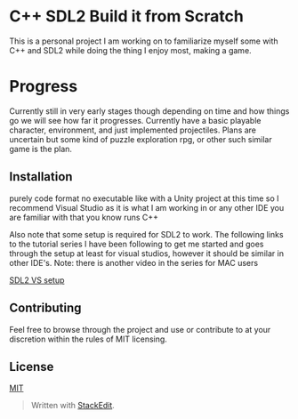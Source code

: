 ﻿# C++ SDL2 Build it from Scratch

This is a personal project I am working on to familiarize myself some with C++ and SDL2 while doing the thing I enjoy most, making a game.

# Progress
Currently still in very early stages though depending on time and how things go we will see how far it progresses. Currently have a basic playable character, environment, and just implemented projectiles. Plans are uncertain but some kind of puzzle exploration rpg, or other such similar game is the plan.

## Installation

purely code format no executable like with a Unity project at this time so I recommend Visual Studio as it is what I am working in or any other IDE you are familiar with that you know runs C++

Also note that some setup is required for SDL2 to work. The following links to the tutorial series I have been following to get me started and goes through the setup at least for visual studios, however it should be similar in other IDE's. Note: there is another video in the series for MAC users

[SDL2 VS setup](https://www.youtube.com/watch?v=QQzAHcojEKg&list=PLhfAbcv9cehhkG7ZQK0nfIGJC_C-wSLrx&index=1)



## Contributing
Feel free to browse through the project and use or contribute to at your discretion within the rules of MIT licensing.


## License
[MIT](https://choosealicense.com/licenses/mit/)


> Written with [StackEdit](https://stackedit.io/).
